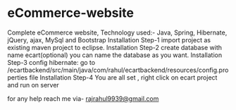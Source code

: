 # eCommerce-website
Complete eCommerce website, Technology used:- Java, Spring, Hibernate, jQuery, ajax, MySql and Bootstrap
Installation Step-1
import project as existing maven project to eclipse.
Installation Step-2
create database with name ecart(optional) you can name the database as you want.
Installation Step-3
config hibernate: go to  /ecartbackend/src/main/java/com/rahul/ecartbackend/resources/config.properties file
Installation Step-4
You are all set , right click on ecart project and run on server

for any help reach me via- rajrahul9939@gmail.com
